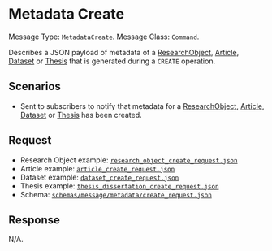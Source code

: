# Metadata Create

Message Type: `MetadataCreate`.
Message Class: `Command`.

Describes a JSON payload of metadata of a [ResearchObject](https://github.com/JiscRDSS/Canonical-data-model/blob/4.0.0/Data-Model/Canonical-data-model.mdj), [Article](https://github.com/JiscRDSS/Canonical-data-model/blob/4.0.0/Data-Model/Content-Models/Article-content-model.mdj), [Dataset](https://github.com/JiscRDSS/Canonical-data-model/blob/4.0.0/Data-Model/Content-Models/Dataset-content-model.mdj) or [Thesis](https://github.com/JiscRDSS/Canonical-data-model/blob/4.0.0/Data-Model/Content-Models/Thesis-content-model.mdj) that is generated during a `CREATE` operation.

## Scenarios

- Sent to subscribers to notify that metadata for a [ResearchObject](https://github.com/JiscRDSS/Canonical-data-model/blob/4.0.0/Data-Model/Canonical-data-model.mdj), [Article](https://github.com/JiscRDSS/Canonical-data-model/blob/4.0.0/Data-Model/Content-Models/Article-content-model.mdj), [Dataset](https://github.com/JiscRDSS/Canonical-data-model/blob/4.0.0/Data-Model/Content-Models/Dataset-content-model.mdj) or [Thesis](https://github.com/JiscRDSS/Canonical-data-model/blob/4.0.0/Data-Model/Content-Models/Thesis-content-model.mdj) has been created.

## Request

- Research Object example: [`research_object_create_request.json`](research_object_create_request.json)
- Article example: [`article_create_request.json`](article_create_request.json)
- Dataset example: [`dataset_create_request.json`](dataset_create_request.json)
- Thesis example: [`thesis_dissertation_create_request.json`](thesis_dissertation_create_request.json)
- Schema: [`schemas/message/metadata/create_request.json`](../../../../schemas/message/metadata/create_request.json)

## Response

N/A.

